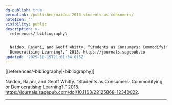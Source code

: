 ```yaml
---
dg-publish: true
permalink: /published/naidoo-2013-students-as-consumers/
noteIcon: ''
visibility: public
description: >-
  references/-bibliography\


  Naidoo, Rajani, and Geoff Whitty. “Students as Consumers: Commodifying or
  Democratising Learning?,” 2013. https://journals.sagepub.co
updated: '2025-10-15T21:01:34.015Z'
---
```


[[references/-bibliography\|-bibliography]]

Naidoo, Rajani, and Geoff Whitty. “Students as Consumers: Commodifying or Democratising Learning?,” 2013. https://journals.sagepub.com/doi/10.1163/22125868-12340022.

---
